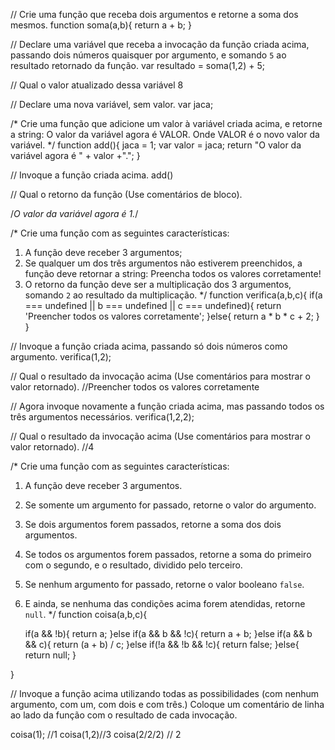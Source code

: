 // Crie uma função que receba dois argumentos e retorne a soma dos mesmos.
function soma(a,b){
    return a + b;
}


// Declare uma variável que receba a invocação da função criada acima, passando dois números quaisquer por argumento, e somando `5` ao resultado retornado da função.
var resultado = soma(1,2) + 5;


// Qual o valor atualizado dessa variável
8


// Declare uma nova variável, sem valor.
var jaca;


/*
Crie uma função que adicione um valor à variável criada acima, e retorne a string:
    O valor da variável agora é VALOR.
Onde VALOR é o novo valor da variável.
*/
function add(){
    jaca = 1;
    var valor = jaca;
    return "O valor da variável agora é " + valor +".";
}


// Invoque a função criada acima.
add()


// Qual o retorno da função (Use comentários de bloco).


/*O valor da variável agora é 1.*/

/*
Crie uma função com as seguintes características:
1. A função deve receber 3 argumentos;
2. Se qualquer um dos três argumentos não estiverem preenchidos, a função deve retornar a string:
    Preencha todos os valores corretamente!
3. O retorno da função deve ser a multiplicação dos 3 argumentos, somando `2` ao resultado da multiplicação.
*/
function verifica(a,b,c){
    if(a === undefined || b === undefined || c === undefined){
        return 'Preencher todos os valores corretamente';
    }else{
		return a * b * c + 2;
	}
}


// Invoque a função criada acima, passando só dois números como argumento.
verifica(1,2);


// Qual o resultado da invocação acima (Use comentários para mostrar o valor retornado).
//Preencher todos os valores corretamente


// Agora invoque novamente a função criada acima, mas passando todos os três argumentos necessários.
verifica(1,2,2);


// Qual o resultado da invocação acima (Use comentários para mostrar o valor retornado).
//4


/*
Crie uma função com as seguintes características:
1. A função deve receber 3 argumentos.
2. Se somente um argumento for passado, retorne o valor do argumento.
3. Se dois argumentos forem passados, retorne a soma dos dois argumentos.
4. Se todos os argumentos forem passados, retorne a soma do primeiro com o segundo, e o resultado, dividido pelo terceiro.
5. Se nenhum argumento for passado, retorne o valor booleano `false`.
6. E ainda, se nenhuma das condições acima forem atendidas, retorne `null`.
*/
function coisa(a,b,c){
    
    
    if(a && !b){
        return a;
    }else if(a && b && !c){
        return a + b;
    }else if(a && b && c){
        return (a + b) / c;
    }else if(!a && !b && !c){
        return false;
    }else{
        return null;
    }
    
}

// Invoque a função acima utilizando todas as possibilidades (com nenhum argumento, com um, com dois e com três.) Coloque um comentário de linha ao lado da função com o resultado de cada invocação.

coisa(1); //1
coisa(1,2)//3
coisa(2/2/2) // 2
